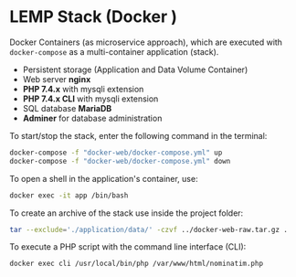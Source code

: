 # LEMP Stack (Docker )

Docker Containers (as microservice approach), which are executed with `docker-compose` as a multi-container application (stack).

- Persistent storage (Application and Data Volume Container)
- Web server **nginx**
- **PHP 7.4.x** with mysqli extension
- **PHP 7.4.x CLI** with mysqli extension
- SQL database **MariaDB**
- **Adminer** for database administration

To start/stop the stack, enter the following command in the terminal:

```bash
docker-compose -f "docker-web/docker-compose.yml" up
docker-compose -f "docker-web/docker-compose.yml" down
```

To open a shell in the application's container, use:

```bash
docker exec -it app /bin/bash
```

To create an archive of the stack use inside the project folder:

```bash
tar --exclude='./application/data/' -czvf ../docker-web-raw.tar.gz .
```

To execute a PHP script with the command line interface (CLI):

```bash
docker exec cli /usr/local/bin/php /var/www/html/nominatim.php
```
